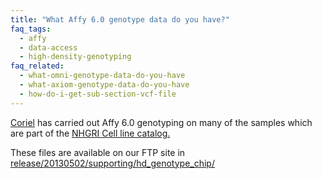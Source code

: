 ```yaml
---
title: "What Affy 6.0 genotype data do you have?"
faq_tags:
  - affy
  - data-access
  - high-density-genotyping
faq_related:
  - what-omni-genotype-data-do-you-have
  - what-axiom-genotype-data-do-you-have
  - how-do-i-get-sub-section-vcf-file
---
```

                    

[Coriel](http://ccr.coriell.org/Default.aspx?public=true) has carried out Affy 6.0 genotyping on many of the samples which are part of the [NHGRI Cell line catalog.](http://ccr.coriell.org/Sections/Collections/NHGRI/?SsId=11)

These files are available on our FTP site in [release/20130502/supporting/hd_genotype_chip/](http://ftp.1000genomes.ebi.ac.uk/vol1/ftp/release/20130502/supporting/hd_genotype_chip/)
